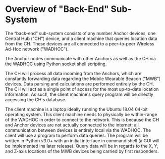 # Overview of "Back-End" Sub-System

The “back-end” sub-system consists of any number Anchor devices, one Central Hub ("CH") device, and a client machine that queries location data from the CH. These devices are all connected to a peer-to-peer Wireless Ad-Hoc network ("WADHOC").

The Anchor nodes communicate with other Anchors as well as the CH via the WADHOC using Python socket shell scripting. 

The CH will process all data incoming from the Anchors, which are constantly forwarding data regarding the Mobile Wearable Beacon ("MWB") devices. Data parsing and calculations are performed entirely by the CH. The CH will act as a single point of access for the most up-to-date location information. As such, the client machine's query program will be directly accessing the CH's database.

The client machine is a laptop ideally running the Ubuntu 18.04 64-bit operating system. This client machine needs to physically be within-range of the WADHOC in order to connect to the network. This is because the CH and Anchor devices are not actually connected to the internet; all communication between devices is entirely local via the WADHOC. The client will use a program to perform data queries. The program will be written in Python v3.0+ with an initial interface in command shell (a GUI will be implemented ina later release). Query data will be in regards to the X, Y, and Z-axis locations of the MWB devices being carried by first responders.
